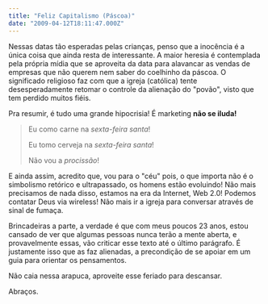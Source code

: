 ```yaml
---
title: "Feliz Capitalismo (Páscoa)"
date: "2009-04-12T18:11:47.000Z"
---
```


Nessas datas tão esperadas pelas crianças, penso que a inocência é a única coisa que ainda resta de interessante. A maior heresia é contemplada pela própria mídia que se aproveita da data para alavancar as vendas de empresas que não querem nem saber do coelhinho da páscoa. O significado religioso faz com que a igreja (católica) tente desesperadamente retomar o controle da alienação do "povão", visto que tem perdido muitos fiéis.

Pra resumir, é tudo uma grande hipocrisia! É marketing **não se iluda!**

> Eu como carne na _sexta-feira santa_!
> 
> Eu tomo cerveja na _sexta-feira santa_!
> 
> Não vou a _procissão_!

E ainda assim, acredito que, vou para o "céu" pois, o que importa não é o simbolismo retórico e ultrapassado, os homens estão evoluindo! Não mais precisamos de nada disso, estamos na era da Internet, Web 2.0! Podemos contatar Deus via wireless! Não mais ir a igreja para conversar através de sinal de fumaça.

Brincadeiras a parte, a verdade é que com meus poucos 23 anos, estou cansado de ver que algumas pessoas nunca terão a mente aberta, e provavelmente essas, vão criticar esse texto até o último parágrafo. É justamente isso que as faz alienadas, a precondição de se apoiar em um guia para orientar os pensamentos.

Não caia nessa arapuca, aproveite esse feriado para descansar.

Abraços.